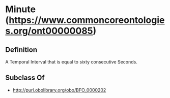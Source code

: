 # Minute (https://www.commoncoreontologies.org/ont00000085)

## Definition
A Temporal Interval that is equal to sixty consecutive Seconds.

## Subclass Of
- http://purl.obolibrary.org/obo/BFO_0000202

